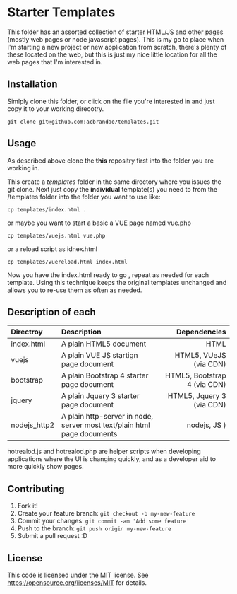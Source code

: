 # Starter Templates
This folder has an assorted collection of starter HTML/JS and other pages (mostly web pages or node javascript pages). 
This is my go to place when I'm starting a new project or new application from scratch, there's
plenty of these located on the web, but this is just my nice little location for all the web pages
that I'm interested in.

## Installation

Simlply clone this folder, or click on the file you're interested in and just copy it to your working direcotry.

```
git clone git@github.com:acbrandao/templates.git
```

## Usage

As described above clone the **this** repositry first into the folder you are working in.

This create a *templates* folder in the same directory where you issues the git clone.
Next just copy the **individual** template(s) you need to from the /templates folder into the folder you want to use like:

```
cp templates/index.html .
```
or maybe you want to start a basic a VUE page named vue.php
```
cp templates/vuejs.html vue.php
```

or a reload script as idnex.html
```
cp templates/vuereload.html index.html
```

Now you have the index.html ready to go , repeat as needed for each template. 
Using this technique keeps the original templates unchanged and allows you to re-use them as often as needed.


## Description of each
| Directroy                   | Description   | Dependencies  |
| :-------------------------- |:------------- | -----:|
| index.html  | A plain HTML5 document  | HTML  |
| vuejs       | A plain VUE JS startign page  document     |  HTML5, VUeJS (via CDN)  |
| bootstrap   | A plain Bootstrap 4 starter page   document     |  HTML5, Bootstrap 4  (via CDN)  |
| jquery      | A plain Jquery 3 starter page   document     |  HTML5, Jquery 3   (via CDN)  |
| nodejs_http2      | A plain http-server in node, server most text/plain html page   documents     | nodejs, JS )  |

hotrealod.js and hotrealod.php are helper scripts when developing applications where the UI is changing quickly, and as a developer aid to more quickly show pages.
	 
## Contributing
1. Fork it!
2. Create your feature branch: `git checkout -b my-new-feature`
3. Commit your changes: `git commit -am 'Add some feature'`
4. Push to the branch: `git push origin my-new-feature`
5. Submit a pull request :D

## License
This code  is licensed under the MIT license. See https://opensource.org/licenses/MIT  for details.
